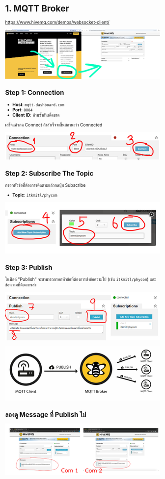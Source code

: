 # 1. MQTT Broker

https://www.hivemq.com/demos/websocket-client/

![mqtt.jpg](files/img/mqtt.jpg)

## Step 1: Connection

- **Host**: `mqtt-dashboard.com`
- **Port**: `8884`
- **Client ID**: ห้ามซ้ำกันเด็ดขาด

เสร็จแล้วกด Connect ถ้าสำเร็จจะขึ้นสถานะว่า Connected

![mqtt1.jpg](files/img/mqtt1.jpg)

## Step 2: Subscribe The Topic

กรอกหัวข้อที่ต้องการติดตามแล้วกดปุ่ม Subscribe

- **Topic**: `itkmitl/phycom`

![mqtt2.jpg](files/img/mqtt2.jpg)

## Step 3: Publish

ในฟิลด์ "Publish" จะสามารถกรอกหัวข้อที่ต้องการส่งข้อความไป (เช่น `itkmitl/phycom`) และข้อความที่ต้องการส่ง

![mqtt3.jpg](files%2Fimg%2Fmqtt3.jpg)

![publish.png](files%2Fimg%2Fpublish.png)

## ลองดู Message ที่ Publish ไป

![mqtt4.jpg](files%2Fimg%2Fmqtt4.jpg)